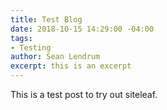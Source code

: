 ```yaml
---
title: Test Blog
date: 2018-10-15 14:29:00 -04:00
tags:
- Testing
author: Sean Lendrum
excerpt: this is an excerpt
---
```


This is a test post to try out siteleaf.